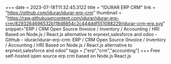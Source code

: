 +++
date = 2023-07-18T11:32:45.312Z
title = "IDURAR ERP CRM"
link = "https://github.com/idurar/idurar-erp-crm"
thumbnail = "https://raw.githubusercontent.com/idurar/idurar-erp-crm/8293264696532b118d8854c2c444ddf551088229/idurar-crm-erp.svg"
snippet="ERP / CRM Open Source (Invoice / Inventory / Accounting / HR) Based on Node.js / React.js alternative to erpnext,salesforce and odoo - GitHub - idurar/idurar-erp-crm: ERP / CRM Open Source (Invoice / Inventory / Accounting / HR) Based on Node.js / React.js alternative to erpnext,salesforce and odoo"
tags = ["erp","crm","accounting"]
+++
Free self-hosted open source erp crm based on Node.js React.js
